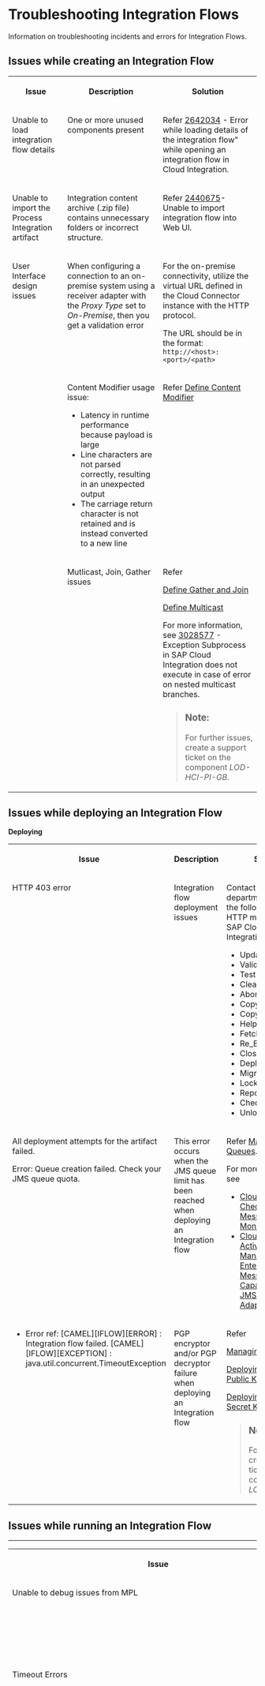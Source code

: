 <!-- loioc0052aed1897446fb607d96a97d7adc2 -->

# Troubleshooting Integration Flows

Information on troubleshooting incidents and errors for Integration Flows.



<a name="loioc0052aed1897446fb607d96a97d7adc2__section_kf3_44x_12c"/>

## Issues while creating an Integration Flow


<table>
<tr>
<th valign="top">

Issue

</th>
<th valign="top">

Description

</th>
<th valign="top" colspan="2">

Solution

</th>
</tr>
<tr>
<td valign="top">

Unable to load integration flow details

</td>
<td valign="top">

One or more unused components present

</td>
<td valign="top" colspan="2">

Refer [2642034](https://me.sap.com/notes/2642034) - Error while loading details of the integration flow" while opening an integration flow in Cloud Integration.

</td>
</tr>
<tr>
<td valign="top">

Unable to import the Process Integration artifact

</td>
<td valign="top">

Integration content archive \(.zip file\) contains unnecessary folders or incorrect structure.

</td>
<td valign="top" colspan="2">

Refer [2440675](https://me.sap.com/notes/2440675)- Unable to import integration flow into Web UI.

</td>
</tr>
<tr>
<td valign="top" rowspan="3">

User Interface design issues

</td>
<td valign="top">

When configuring a connection to an on-premise system using a receiver adapter with the *Proxy Type* set to *On-Premise*, then you get a validation error

</td>
<td valign="top" colspan="2">

For the on-premise connectivity, utilize the virtual URL defined in the Cloud Connector instance with the HTTP protocol.

The URL should be in the format: `http://<host>:<port>/<path>` 

</td>
</tr>
<tr>
<td valign="top">

Content Modifier usage issue:

-   Latency in runtime performance because payload is large
-   Line characters are not parsed correctly, resulting in an unexpected output
-   The carriage return character is not retained and is instead converted to a new line



</td>
<td valign="top" colspan="2">

Refer [Define Content Modifier](50-Development/define-content-modifier-8f04a70.md) 

</td>
</tr>
<tr>
<td valign="top">

Mutlicast, Join, Gather issues

</td>
<td valign="top" colspan="2">

Refer

[Define Gather and Join](50-Development/define-gather-and-join-94ef1f2.md)

[Define Multicast](50-Development/define-multicast-17de3ea.md)

For more information, see [3028577](https://me.sap.com/notes/3028577) - Exception Subprocess in SAP Cloud Integration does not execute in case of error on nested multicast branches.

> ### Note:  
> For further issues, create a support ticket on the component *LOD-HCI-PI-GB*.



</td>
</tr>
</table>



<a name="loioc0052aed1897446fb607d96a97d7adc2__section_rd5_jqx_12c"/>

## Issues while deploying an Integration Flow

**Deploying**


<table>
<tr>
<th valign="top">

Issue

</th>
<th valign="top">

Description

</th>
<th valign="top">

Solution

</th>
</tr>
<tr>
<td valign="top">

HTTP 403 error

</td>
<td valign="top">

Integration flow deployment issues

</td>
<td valign="top">

Contact your IT department to whitelist the following custom HTTP methods from SAP Cloud Platform Integration:

-   Update
-   Validate
-   Test
-   Clean
-   Abort
-   Copy\_Resource
-   Copy\_Resource\_Ext
-   HelpService
-   Fetch\_Resource
-   Re\_Bind
-   Close
-   Deploy
-   Migrate
-   Lock
-   Report
-   Checkin
-   Unlock



</td>
</tr>
<tr>
<td valign="top">

All deployment attempts for the artifact failed.

Error: Queue creation failed. Check your JMS queue quota.

</td>
<td valign="top">

This error occurs when the JMS queue limit has been reached when deploying an Integration flow

</td>
<td valign="top">

Refer [Managing Queues](50-Development/managing-queues-f116962.md).

For more information, see

-   [Cloud Integration – Checks in JMS Message Queue Monitor](https://community.sap.com/t5/technology-blogs-by-sap/cloud-integration-checks-in-jms-message-queue-monitor/ba-p/13347071) 
-   [Cloud Integration- Activating and Managing Enterprise Messaging Capabilities \( AS2, JMS and XI Adapters \) in Neo](https://community.sap.com/t5/technology-blogs-by-sap/cloud-integration-activating-and-managing-enterprise-messaging-capabilities/ba-p/13392542) 



</td>
</tr>
<tr>
<td valign="top">

-   Error ref: \[CAMEL\]\[IFLOW\]\[ERROR\] : Integration flow failed. \[CAMEL\]\[IFLOW\]\[EXCEPTION\] : java.util.concurrent.TimeoutException



</td>
<td valign="top">

PGP encryptor and/or PGP decryptor failure when deploying an Integration flow

</td>
<td valign="top">

Refer

[Managing PGP Keys](50-Development/managing-pgp-keys-cd478a7.md)

[Deploying a PGP Public Keyring](50-Development/deploying-a-pgp-public-keyring-7f04458.md)

[Deploying a PGP Secret Keyring](50-Development/deploying-a-pgp-secret-keyring-9d8e1a9.md)

> ### Note:  
> For futher issues, create a support ticket on the component *LOD-HCI-PI-RT*.



</td>
</tr>
</table>



<a name="loioc0052aed1897446fb607d96a97d7adc2__section_b1t_4qx_12c"/>

## Issues while running an Integration Flow

****


<table>
<tr>
<th valign="top">

Issue

</th>
<th valign="top">

Description

</th>
<th valign="top">

Solution

</th>
</tr>
<tr>
<td valign="top">

Unable to debug issues from MPL

</td>
<td valign="top">



</td>
<td valign="top">

Refer

[2508723](https://me.sap.com/notes/2508723) - CPI: MPL of a Failed Message at Debug Level.

[2665258](https://me.sap.com/notes/2665258) - How to trace message contents in Cloud Integration \(CPI\).

For more information, see [Tracing the Execution of an Integration Flow](50-Development/tracing-the-execution-of-an-integration-flow-4ec27d3.md)

</td>
</tr>
<tr>
<td valign="top" rowspan="5">

Timeout Errors

</td>
<td valign="top">

Socket Time Out errors during:

-   Connection to a server
-   Communication



</td>
<td valign="top">

-   Type A

    For Reference on SocketTimeOut : [https://cwiki.apache.org/confluence/display/HADOOP2/SocketTimeout](https://cwiki.apache.org/confluence/display/HADOOP2/SocketTimeout)

    For more information, see

    -   [https://help.sap.com/docs/btp/sap-btp-neo-environment/regions-and-hosts-available-for-neo-environment?version=Cloud](https://help.sap.com/docs/btp/sap-btp-neo-environment/regions-and-hosts-available-for-neo-environment?version=Cloud)
    -   [https://help.sap.com/docs/btp/sap-business-technology-platform/regions-and-api-endpoints-available-for-cloud-foundry-environment?version=Cloud](https://help.sap.com/docs/btp/sap-business-technology-platform/regions-and-api-endpoints-available-for-cloud-foundry-environment?version=Cloud)

-   Type B
-   Type C
-   Type D

[2554365](https://me.sap.com/notes/2554365) - Cannot connect to sftp error on Cloud Integration.

[2808441](https://me.sap.com/notes/2808441) - IP address allowlist for Cloud Integration.

[3236873](https://me.sap.com/notes/3236873) - FAQ: IP Allowlisting for Cloud Integration

[2948138](https://me.sap.com/notes/2948138) - How to troubleshoot network connectivity issues between customer network and SAP Data Centers.

</td>
</tr>
<tr>
<td valign="top">

Connection not available

</td>
<td valign="top">

-   Type A

    Refer to the Blog - [Cloud Integration - Using Parallel Processing in General and Iterating Splitter](https://community.sap.com/t5/technology-blogs-by-sap/cloud-integration-using-parallel-processing-in-general-and-iterating/ba-p/13354217) 

-   [3331596](https://me.sap.com/notes/3331596) -

    Connection is not available, request timed out after \*\*\*ms" error happened during Cloud Integration message processing.




</td>
</tr>
<tr>
<td valign="top">

SocketException - Connection Reset

</td>
<td valign="top">

Refer to the blog:

-   [3212462](https://me.sap.com/notes/3212462) - Intermittent error "Connection reset by peer" in Cloud Integration.
-   [3331226](https://me.sap.com/notes/3331226) - Connection reset \(by peer\)" error happened in an Outbound communication in CPI.
-   [2499167](https://me.sap.com/notes/2499167) - Handling Read timed out and Connection Reset Errors in Cloud Integration.
-   [2967576](https://me.sap.com/notes/2967576) - Root cause analysis of network-related issues in SAP Cloud Platform.
-   [3309287](https://me.sap.com/notes/3309287) - CQC Interface Management Service for CPI iFlows.
-   [973561](https://me.sap.com/notes/973561) - Network related SSL issues.



</td>
</tr>
<tr>
<td valign="top">

TimeOut Exception

</td>
<td valign="top">

Refer to the blog - [https://docs.oracle.com/javase/8/docs/api/java/util/concurrent/TimeoutException.html](https://docs.oracle.com/javase/8/docs/api/java/util/concurrent/TimeoutException.html)

</td>
</tr>
<tr>
<td valign="top">

SocketTimeOut Exception - Read timed out

</td>
<td valign="top">

For more informaation, see [Set a Proper Timeout](50-Development/set-a-proper-timeout-3535f15.md)

[3331631](https://me.sap.com/notes/3331631) - "java.net.SocketTimeoutException: Read timed out" error happened in an outbound communication in CPI.

[3087235](https://me.sap.com/notes/3087235) - Troubleshooting intermittent java.net.SocketTimeoutException: Read timed out in CPI <-\> C4C integrations.

[3001759](https://me.sap.com/notes/3001759) - Error ‘java.net.SocketTimeoutException’ in SOAP 1.x Receiver Adapter in combination with HTTP 500 Internal Server Error – Cloud.

[3263263](https://me.sap.com/notes/3263263) - Read Timeout error in XI adapter

[2499167](https://me.sap.com/notes/2499167) - Handling Read timed out and Connection Reset Errors in Cloud Integration.

[2967576](https://me.sap.com/notes/2967576) - Root cause analysis of network-related issues in SAP Cloud Platform.

</td>
</tr>
<tr>
<td valign="top">

Messages stuck in Processing state. For more information, see [2399949](https://me.sap.com/notes/2399949)

</td>
<td valign="top">

-   Processing time constantly increasing
-   Processing time stopped increasing



</td>
<td valign="top">

Refer [Setting Log Levels](50-Development/setting-log-levels-4e6d3fc.md)

</td>
</tr>
<tr>
<td valign="top" rowspan="5">

Database issues. For more information, see [https://help.sap.com/docs/cloud-integration/sap-cloud-integration/types-of-stored-data-neo?version=Cloud](https://help.sap.com/docs/cloud-integration/sap-cloud-integration/types-of-stored-data-neo?version=Cloud)

</td>
<td valign="top">

Database storage is exhausted.

</td>
<td valign="top">

Writing data volume to the database should be limited. For example, Storing message content only during MPL errors.

For more information, see

-   [About Storing Payloads in the Message Processing Log, Especially in Productive Integration Flows](https://community.sap.com/t5/technology-blogs-by-sap/about-storing-payloads-in-the-message-processing-log-especially-in/ba-p/13316488) 
-   [How to Avoid Excessive Storage Load Caused by Using MPL Attachments for Message Logging](https://community.sap.com/t5/technology-blogs-by-sap/how-to-avoid-excessive-storage-load-caused-by-using-mpl-attachments-for/ba-p/13387940) 



</td>
</tr>
<tr>
<td valign="top">

Database connection is exhausted

</td>
<td valign="top">

Refer [2492017](https://me.sap.com/notes/2492017) - SQLNestedException: Cannot get a connection, pool error Timeout waiting for idle object.

</td>
</tr>
<tr>
<td valign="top">

Database operation usage issues

</td>
<td valign="top">

JDBC transaction handling is required to ensure that your database write/delete operations are linked to the message processing status.

JDBC transaction handling is not required.

</td>
</tr>
<tr>
<td valign="top">

Log entries for successfully processed messages are not retained in the MPL.

</td>
<td valign="top">

Refer [2672914](https://me.sap.com/notes/2672914) - Monitor Message Processing is missing MPL entries for messages in CPI.

</td>
</tr>
<tr>
<td valign="top">

Database persistence is impacted by a service disruption, rendering it inaccessible for connections.

</td>
<td valign="top">

> ### Note:  
> For futher issues, create a support ticket on the component *LOD-HCI-PI-OPS*.



</td>
</tr>
<tr>
<td valign="top">

Error: java.io.IOException: Remotely closed

</td>
<td valign="top">

-   Integration flow utilizes an OData receiver adapter and generates a high volume of HTTP requests.
-   The number of concurrent HTTP sessions is limited by the receiver system.



</td>
<td valign="top">

-   Refer to the SAP Community Blog - [Batch Operation in OData V2 Adapter in SAP Cloud Platform Integration](https://community.sap.com/t5/technology-blogs-by-sap/batch-operation-in-odata-v2-adapter-in-sap-cloud-platform-integration/ba-p/13311072) 
-   Refer to the SAP Community Blog - [Cloud Integration - How to configure Session Handling in Integration Flow](https://community.sap.com/t5/technology-blogs-by-sap/cloud-integration-how-to-configure-session-handling-in-integration-flow/ba-p/13325908) 



</td>
</tr>
<tr>
<td valign="top">

Integration flow status - Starting

</td>
<td valign="top">

Issue can occur due to mulitple reasons:

-   Addition of message processing node to the tenant.
-   Node restarted.
-   Node is out of resources.



</td>
<td valign="top">

Refer [Message Processing Log](50-Development/message-processing-log-b32f8cd.md)

Issues recurring due to the tenant, follow these steps:

-   Navigate to the message that is stuck with status "Processing."
-   Record the "Last Updated At" timestamp from the header and the "Process ID" from the Logs section.
-   Go to the "System Log Files" tile within the "Access Logs" section.
-   Use the "Process ID" value from above as a filter.
-   Download the CP Default Trace File that corresponds to the "Last Updated At" timestamp and open it in a text editor.

Issues with OutOfMemoryError or heap space, refer to the below issue.

> ### Note:  
> For further issues, create a support ticket on the component *LOD-HCI-PI-RT*.



</td>
</tr>
<tr>
<td valign="top">

Error: java.lang.OutOfMemoryError: Java heap space

</td>
<td valign="top">

Out of memory occurs if the integration flow processes high volume of messages within short time intervals.

</td>
<td valign="top">

-   Refer SAP Community Blog - [Handling Large Data With SAP Cloud Platform Integration OData V2 Adapter](https://community.sap.com/t5/integration-blog-posts/handling-large-data-with-sap-cloud-platform-integration-odata-v2-adapter/ba-p/13312998) - Usage of OData or SuccessFactors \(OData\) receiver adapter.
-   Configure the inbound adapter to set limits on the size of the message body and/or attachments. For example: configure these settings in the Conditions tab of the sender adapter, such as the SOAP 1.x sender adapter.
-   Refer SAP Community Blog - [Cloud Integration - Using Parallel Processing in General and Iterating Splitter](https://community.sap.com/t5/technology-blogs-by-sap/cloud-integration-using-parallel-processing-in-general-and-iterating/ba-p/13354217) 

    For more information, see [General and Iterating Splitter](50-Development/general-and-iterating-splitter-b49d088.md) - SAP Help Portal.

-   Refer SAP Community Blog - [Avoid Binding Variables in Groovy Scripts](https://community.sap.com/t5/technology-blogs-by-sap/avoid-binding-variables-in-groovy-scripts/ba-p/13322885) 
-   Refer SAP Community Blog - [Stream the XMLSlurper input in Groovy Scripts](https://community.sap.com/t5/technology-blogs-by-sap/stream-the-xmlslurper-input-in-groovy-scripts/ba-p/13348915) 



</td>
</tr>
<tr>
<td valign="top">

Converter Setup issues

-   Exception: java.lang.NullPointerException: while trying to invoke the method java.util.List.iterator\(\) of a null object loaded from local variable 'asList'
-   Exception : com.sap.it.rt.csvtoxml.converter.exception.CsvToXmlConversionException: XSD schema is incompatible with CSV payload
-   Error: After conversion data in csv file are not proper. You see "?" Marks instead of character in few fields



</td>
<td valign="top">

Issues caused in the Integration flow when using:

-   CSV to XML Converter
-   XML to CSV Converter



</td>
<td valign="top">

Perform the following:

1.  The CSV file should either be enclosed in double quotes or none at all.
2.  Copy the CSV file to the Content Modifier and pass to the CSV to XML Converter.
3.  Insert a Content Modifier before the Converter. In the Header section of the Content Modifier, add an entry with the following details:
    -   *Name*: `CamelCharsetName`
    -   *Type*: `Constant`
    -   *Data Type*: `java.ling.string`
    -   *Value*: `UTF - 16LE`

4.  Specify the correct delimiter used in the CSV file within the converter settings.

> ### Note:  
> For further issues, create a support ticket on the component *LOD-HCI-PI-GB*.



</td>
</tr>
<tr>
<td valign="top">

Timer Setup Issues

</td>
<td valign="top">

Issue caused when either a timer-based sender adapter with scheduler functionality or a Timer start event is present in the Integration flow.

</td>
<td valign="top">

-   Refer

    [Message Processing Log – Text View](50-Development/message-processing-log-text-view-718309a.md)

-   [2552484](https://me.sap.com/notes/2552484) - Unexpected behavior while Scheduling ‘Run Once’ in Start Timer
-   [2582931](https://me.sap.com/notes/2582931) - Multiple MPL Entries Seen With Timer Based Integration Flows
-   [2577093](https://me.sap.com/notes/2577093) - How Timezone and Daylight Saving work in Timer Start

    For more information, see [Daylight Savings in SAP Cloud Integration](https://community.sap.com/t5/technology-blogs-by-sap/daylight-savings-in-sap-cloud-integration/ba-p/13485808) 

-   For customized scheduling, see [Customized Scheduling for integrations in SAP Cloud Integration](https://community.sap.com/t5/technology-blogs-by-sap/customized-scheduling-for-integrations-in-sap-cloud-integration/ba-p/13360922) 
-   [2905759](https://me.sap.com/notes/2905759) - Runtime Error: Integration Flow Stuck in Starting State
-   [3004595](https://me.sap.com/notes/3004595) - Runtime Issue: Integration Flow runs more than once at the scheduled time

> ### Note:  
> For further issues, create a support ticket on the component *LOD-HCI-PI-GB*.



</td>
</tr>
<tr>
<td valign="top">

Decryptor Step Issues

</td>
<td valign="top">

Encounter an error when attempting to send a message through an integration flow that includes the Decryptor step.

</td>
<td valign="top">

Refer [2586949](https://me.sap.com/notes/2586949) - CPI Integration Flow failing after decrypt step

</td>
</tr>
<tr>
<td valign="top">

JMS Queue Issues

</td>
<td valign="top">

Issues encountered during storing or reading messages from JMS queues when using the JMS sender or receiver adapter.

</td>
<td valign="top">

Refer [JMS Adapter](50-Development/jms-adapter-0993f2a.md)

For more information, see

-   [Cloud Integration - Configure Asynchronous Messaging with Retry Using JMS Adapter](https://community.sap.com/t5/integration-blog-posts/cloud-integration-configure-asynchronous-messaging-with-retry-using-jms/ba-p/13315669)
-   [Cloud Integration - JMS Resource and Size Limits](https://community.sap.com/t5/technology-blogs-by-sap/cloud-integration-jms-resource-and-size-limits/ba-p/13322814)
-   [Cloud Integration - How to configure Transaction Handling in Integration Flow](https://community.sap.com/t5/technology-blogs-by-sap/cloud-integration-how-to-configure-transaction-handling-in-integration-flow/ba-p/13332565)
-   [Cloud Integration- Activating and Managing Enterprise Messaging Capabilities \( AS2, JMS and XI Adapters \) in Neo](https://community.sap.com/t5/technology-blogs-by-sap/cloud-integration-activating-and-managing-enterprise-messaging-capabilities/ba-p/13392542)
-   [Cloud Integration – Checks in JMS Message Queue Monitor](https://community.sap.com/t5/technology-blogs-by-sap/cloud-integration-checks-in-jms-message-queue-monitor/ba-p/13347071) 



</td>
</tr>
<tr>
<td valign="top">

Kafka Adapter Issues

</td>
<td valign="top">

Various issues that arise after deploying an integration that utilizes a Kafka adapter

</td>
<td valign="top">

Refer to the blog: [Cloud Integration - What You Need to Know About the Kafka Adapter](https://community.sap.com/t5/technology-blogs-by-sap/cloud-integration-what-you-need-to-know-about-the-kafka-adapter/ba-p/13495070) 

</td>
</tr>
<tr>
<td valign="top">

XML Parsing Issues

</td>
<td valign="top">

Connection error with the receiver system

</td>
<td valign="top">

Refer

-   [Monitor Message Processing](50-Development/monitor-message-processing-314df3f.md)
-   [Guidelines and Best Practices for Message Monitoring](50-Development/guidelines-and-best-practices-for-message-monitoring-6f598b4.md)



</td>
</tr>
</table>

